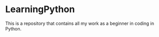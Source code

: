 # LearningPython
This is a repository that contains all my work as a beginner in coding in Python. 
